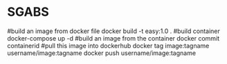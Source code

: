 # SGABS
#build an image from docker file
docker build -t easy:1.0 .
#build container 
 docker-compose up -d
#build an image from the container 
docker commit containerid 
#pull this image into dockerhub
docker tag image:tagname username/image:tagname
docker push username/image:tagname
